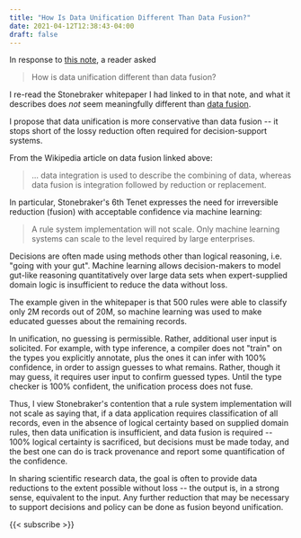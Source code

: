 ```yaml
---
title: "How Is Data Unification Different Than Data Fusion?"
date: 2021-04-12T12:38:43-04:00
draft: false
---
```


In response to [this note](https://donnywinston.com/posts/tenets-of-scalable-data-unification/), a
reader asked

> How is data unification different than data fusion?

I re-read the Stonebraker whitepaper I had linked to in that note, and what it describes does *not*
seem meaningfully different than [data fusion](https://en.wikipedia.org/wiki/Data_fusion).

I propose that data unification is more conservative than data fusion -- it stops short of the lossy
reduction often required for decision-support systems.

From the Wikipedia article on data fusion linked above:

> ... data integration is used to describe the combining of data, whereas data fusion is integration
followed by reduction or replacement.

In particular, Stonebraker's 6th Tenet expresses the need for irreversible reduction (fusion) with
acceptable confidence via machine learning:

> A rule system implementation will not scale. Only machine learning systems can scale to the level
required by large enterprises.

Decisions are often made using methods other than logical reasoning, i.e. "going with your gut".
Machine learning allows decision-makers to model gut-like reasoning quantitatively over large data
sets when expert-supplied domain logic is insufficient to reduce the data without loss.

The example given in the whitepaper is that 500 rules were able to classify only 2M records out of
20M, so machine learning was used to make educated guesses about the remaining records.

In unification, no guessing is permissible. Rather, additional user input is solicited. For example,
with type inference, a compiler does not "train" on the types you explicitly annotate, plus the ones
it can infer with 100% confidence, in order to assign guesses to what remains. Rather, though it may
guess, it requires user input to confirm guessed types. Until the type checker is 100% confident,
the unification process does not fuse.

Thus, I view Stonebraker's contention that a rule system implementation will not scale as saying
that, if a data application requires classification of all records, even in the absence of logical
certainty based on supplied domain rules, then data unification is insufficient, and data fusion is
required -- 100% logical certainty is sacrificed, but decisions must be made today, and the best one
can do is track provenance and report some quantification of the confidence.

In sharing scientific research data, the goal is often to provide data reductions to the extent
possible without loss -- the output is, in a strong sense, equivalent to the input. Any further
reduction that may be necessary to support decisions and policy can be done as fusion beyond
unification.

{{< subscribe >}}